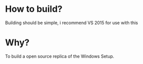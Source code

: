 # How to build?
Building should be simple, i recommend VS 2015 for use with this
# Why?
To build a open source replica of the Windows Setup.
